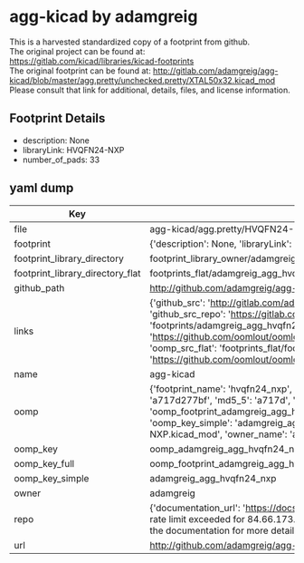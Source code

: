 # agg-kicad by adamgreig  
This is a harvested standardized copy of a footprint from github.  
The original project can be found at:  
https://gitlab.com/kicad/libraries/kicad-footprints  
The original footprint can be found at:
http://gitlab.com/adamgreig/agg-kicad/blob/master/agg.pretty/unchecked.pretty/XTAL50x32.kicad_mod
Please consult that link for additional, details, files, and license information.  
## Footprint Details
* description: None  
* libraryLink: HVQFN24-NXP  
* number_of_pads: 33  
## yaml dump  
| Key | Value |  
| --- | --- |  
| file | agg-kicad/agg.pretty/HVQFN24-NXP.kicad_mod |  
| footprint | {'description': None, 'libraryLink': 'HVQFN24-NXP', 'number_of_pads': 33} |  
| footprint_library_directory | footprint_library_owner/adamgreig_agg-kicad |  
| footprint_library_directory_flat | footprints_flat/adamgreig_agg_hvqfn24_nxp/working |  
| github_path | http://github.com/adamgreig/agg-kicad/blob/master/agg.pretty/HVQFN24-NXP.kicad_mod |  
| links | {'github_src': 'http://gitlab.com/adamgreig/agg-kicad/blob/master/agg.pretty/unchecked.pretty/XTAL50x32.kicad_mod', 'github_src_repo': 'https://gitlab.com/kicad/libraries/kicad-footprints', 'oomp_bot': 'footprints/adamgreig_agg_hvqfn24_nxp/working', 'oomp_bot_github': 'https://github.com/oomlout/oomlout_oomp_footprint_bot/tree/main/footprints/adamgreig_agg_hvqfn24_nxp/working', 'oomp_src_flat': 'footprints_flat/footprints_flat/adamgreig_agg_hvqfn24_nxp/working', 'oomp_src_flat_github': 'https://github.com/oomlout/oomlout_oomp_footprint_src/tree/main/footprints_flat/adamgreig_agg_hvqfn24_nxp/working'} |  
| name | agg-kicad |  
| oomp | {'footprint_name': 'hvqfn24_nxp', 'library_name': 'agg', 'md5': 'a717d277bf81043a7f4e237c119a0599', 'md5_10': 'a717d277bf', 'md5_5': 'a717d', 'md5_6': 'a717d2', 'oomp_key': 'oomp_adamgreig_agg_hvqfn24_nxp', 'oomp_key_extra': 'oomp_footprint_adamgreig_agg_hvqfn24_nxp', 'oomp_key_full': 'oomp_footprint_adamgreig_agg_hvqfn24_nxp_a717d2', 'oomp_key_simple': 'adamgreig_agg_hvqfn24_nxp', 'original_filename': 'agg-kicad/agg.pretty/HVQFN24-NXP.kicad_mod', 'owner_name': 'adamgreig'} |  
| oomp_key | oomp_adamgreig_agg_hvqfn24_nxp |  
| oomp_key_full | oomp_footprint_adamgreig_agg_hvqfn24_nxp |  
| oomp_key_simple | adamgreig_agg_hvqfn24_nxp |  
| owner | adamgreig |  
| repo | {'documentation_url': 'https://docs.github.com/rest/overview/resources-in-the-rest-api#rate-limiting', 'message': "API rate limit exceeded for 84.66.173.59. (But here's the good news: Authenticated requests get a higher rate limit. Check out the documentation for more details.)"} |  
| url | http://github.com/adamgreig/agg-kicad |  

